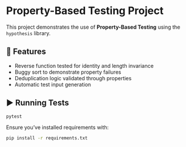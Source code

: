 # Property-Based Testing Project

This project demonstrates the use of **Property-Based Testing** using the `hypothesis` library.

## 🧪 Features

- Reverse function tested for identity and length invariance
- Buggy sort to demonstrate property failures
- Deduplication logic validated through properties
- Automatic test input generation

## ▶️ Running Tests

```bash
pytest
```

Ensure you’ve installed requirements with:

```bash
pip install -r requirements.txt
```
